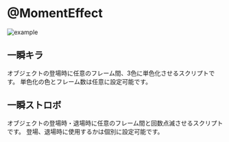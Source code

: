 # @MomentEffect

![example](https://github.com/cmt1910/MomentEffect/assets/88577419/50e2b21b-7d04-4789-a6a7-943b7942ae0b)

## 一瞬キラ

オブジェクトの登場時に任意のフレーム間、3色に単色化させるスクリプトです。
単色化の色とフレーム数は任意に設定可能です。

## 一瞬ストロボ

オブジェクトの登場時・退場時に任意のフレーム間と回数点滅させるスクリプトです。
登場、退場時に使用するかは個別に設定可能です。
